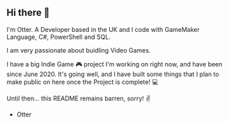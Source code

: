 ## Hi there 👋

I'm Otter. A Developer based in the UK and I code with GameMaker Language, C#, PowerShell and SQL.

I am very passionate about buidling Video Games.

I have a big Indie Game 🎮 project I'm working on right now, and have been since June 2020.
It's going well, and I have built some things that I plan to make public on here once the Project is complete! 💻

Until then... this README remains barren, sorry! ✌

  - Otter

<!--
**Wave10Connor/Wave10Connor** is a ✨ _special_ ✨ repository because its `README.md` (this file) appears on your GitHub profile.

Here are some ideas to get you started:

- 🔭 I’m currently working on ...
- 🌱 I’m currently learning ...
- 👯 I’m looking to collaborate on ...
- 🤔 I’m looking for help with ...
- 💬 Ask me about ...
- 📫 How to reach me: ...
- 😄 Pronouns: ...
- ⚡ Fun fact: ...
-->

